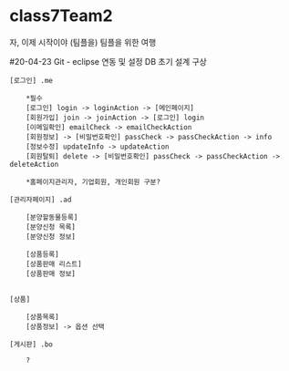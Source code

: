 # class7Team2

자, 이제 시작이야 (팀플을)
팀플을 위한 여행

#20-04-23
	Git - eclipse 연동 및 설정
	DB 초기 설계 구상

	[로그인] .me
	
		*필수
		[로그인] login	-> loginAction -> [메인페이지]
		[회원가입] join -> joinAction -> [로그인] login
		[이메일확인] emailCheck -> emailCheckAction
		[회원정보] -> [비밀번호확인] passCheck -> passCheckAction -> info 
		[정보수정] updateInfo -> updateAction
		[회원탈퇴] delete -> [비밀번호확인] passCheck -> passCheckAction -> deleteAction
		
		*홈페이지관리자, 기업회원, 개인회원 구분?
				
	[관리자페이지] .ad
		
		[분양할동물등록]
		[분양신청 목록]
		[분양신청 정보]
		
		[상품등록]
		[상품판매 리스트]
		[상품판매 정보]
		
		
	[상품]
	
		[상품목록]
		[상품정보] -> 옵션 선택
		
	[게시판] .bo
	
		?
	
	
	
	
	
	
	